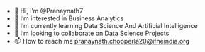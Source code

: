 - 👋 Hi, I’m @Pranaynath7
- 👀 I’m interested in Business Analytics
- 🌱 I’m currently learning Data Science And Artificial Intelligence
- 💞️ I’m looking to collaborate on Data Science Projects
- 📫 How to reach me pranaynath.chopperla20@ifheindia.org

<!---
Pranaynath7/Pranaynath7 is a ✨ special ✨ repository because its `README.md` (this file) appears on your GitHub profile.
You can click the Preview link to take a look at your changes.
--->
